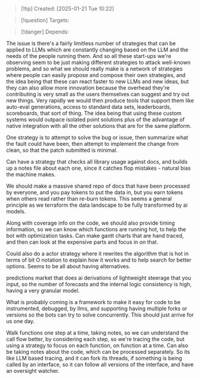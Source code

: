 
>[!tip] Created: [2025-01-21 Tue 10:22]

>[!question] Targets: 

>[!danger] Depends: 

The issue is there's a fairly limitless number of strategies that can be applied to LLMs which are constantly changing based on the LLM and the needs of the people running them. And so all these start-ups we're observing seem to be just making different strategies to attack well-known problems, and so what we should really make is a network of strategies where people can easily propose and compose their own strategies, and the idea being that these can react faster to new LLMs and new ideas, but they can also allow more innovation because the overhead they're contributing is very small as the users themselves can suggest and try out new things. Very rapidly we would then produce tools that support them like auto-eval generations, access to standard data sets, leaderboards, scoreboards, that sort of thing. The idea being that using these custom systems would outpace isolated point solutions plus of the advantage of native integration with all the other solutions that are for the same platform.

One strategy is to attempt to solve the bug or issue, then summarize what the fault could have been, then attempt to implement the change from clean, so that the patch submitted is minimal.

Can have a strategy that checks all library usage against docs, and builds up a notes file about each one, since it catches flop mistakes - natural bias the machine makes.

We should make a massive shared repo of docs that have been processed by everyone, and you pay tokens to put the data in, but you earn tokens when others read rather than re-burn tokens.
This seems a general principle as we terraform the data landscape to be fully transformed by ai models.

Along with coverage info on the code, we should also provide timing information, so we can know which functions are running hot, to help the bot with optimization tasks.  Can make gantt charts that are hand traced, and then can look at the expensive parts and focus in on that.

Could also do a actor strategy where it rewrites the algorithm that is hot in terms of bit O notation to explain how it works and to help search for better options.  Seems to be all about having alternatives.

predictions market that does ai derivations of lightweight steerage that you input, so the number of forecasts and the internal logic consistency is high, having a very granular model.

What is probably coming is a framework to make it easy for code to be instrumented, debugged, by llms, and supporting having multiple forks or versions so the bots can try to solve concurrently.  This should just arrive for us one day.

Walk functions one step at a time, taking notes, so we can understand the call flow better, by considering each step, so we're tracing the code, but using a strategy to focus on each function, on function at a time.  Can also be taking notes about the code, which can be processed separately.  So its like LLM based tracing, and it can fork its threads, if something is being called by an interface, so it can follow all versions of the interface, and have an oversight watcher.